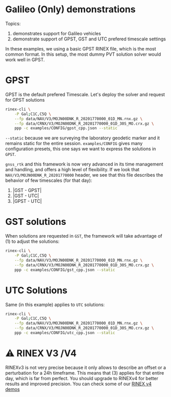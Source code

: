 Galileo (Only) demonstrations
=============================

Topics:

1. demonstrates support for Galileo vehicles
2. demonstrate support of GPST, GST and UTC prefered timescale settings

In these examples, we using a basic GPST RINEX file, which is the most common
format. In this setup, the most dummy PVT solution solver would work well
in GPST. 

GPST
====

GPST is the default prefered Timescale.
Let's deploy the solver and request for GPST solutions

```bash
rinex-cli \
    -P Gal;C1C,C5Q \
    --fp data/NAV/V3/MOJN00DNK_R_20201770000_01D_MN.rnx.gz \
    --fp data/CRNX/V3/MOJN00DNK_R_20201770000_01D_30S_MO.crx.gz \
    ppp -c examples/CONFIG/gpst_cpp.json --static
```

`--static` because we are surveying the laboratory geodetic marker and it
remains static for the entire session. `examples/CONFIG` gives many configuration
presets, this one says we want to express the solutions in `GPST`.

`gnss_rtk` and this framework is now very advanced in its time management and handling,
and offers a high level of flexibility. If we look that `NAV/V3/MOJN00DNK_R_20201770000`
header, we see that this file describes the behavior of few timescales (for that day):

1. |GST - GPST|
2. |GST - UTC|
3. |GPST - UTC|

GST solutions
=============

When solutions are requested in `GST`, the framework will take advantage of (1) 
to adjust the solutions:

```bash
rinex-cli \
    -P Gal;C1C,C5Q \
    --fp data/NAV/V3/MOJN00DNK_R_20201770000_01D_MN.rnx.gz \
    --fp data/CRNX/V3/MOJN00DNK_R_20201770000_01D_30S_MO.crx.gz \
    ppp -c examples/CONFIG/gst_cpp.json --static
```

UTC Solutions
=============

Same (in this example) applies to `UTC` solutions:

```bash
rinex-cli \
    -P Gal;C1C,C5Q \
    --fp data/NAV/V3/MOJN00DNK_R_20201770000_01D_MN.rnx.gz \
    --fp data/CRNX/V3/MOJN00DNK_R_20201770000_01D_30S_MO.crx.gz \
    ppp -c examples/CONFIG/utc_cpp.json --static
```

:warning: RINEX V3 /V4
======================

RINEXv3 is not very precise because it only allows to describe an offset or a perturbation for a 24h timeframe. This means that (3) applies for that entire day, which is far from perfect. You should upgrade to RINEXv4 for better results and improved precision. You can check some of our [RINEX v4 demos](../)
